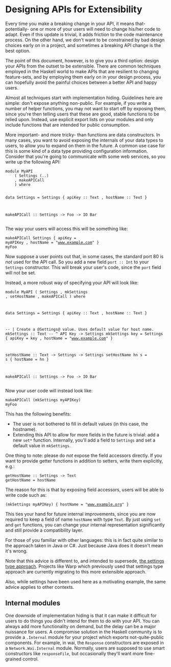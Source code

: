 # Designing APIs for Extensibility

<!DOCTYPE html>
<p>Every time you make a breaking change in your API, it means that- potentially-
one or more of your users will need to change his/her code to adapt. Even if
this update is trivial, it adds friction to the code maintenance process. On
the other hand, we don't want to be constrained by bad design choices early on
in a project, and sometimes a breaking API change is the best option.</p><p>The point of this document, however, is to give you a third option: design your
APIs from the outset to be extensible. There are common techniques employed in
the Haskell world to make APIs that are resilient to changing feature-sets, and
by employing them early on in your design process, you can hopefully avoid the
painful choices between a better API and happy users.</p><p>Almost all techniques start with implementation hiding. Guidelines here are
simple: don't expose anything non-public. For example, if you write a number of
helper functions, you may not want to start off by exposing them, since you're
then telling users that these are good, stable functions to be relied upon.
Instead, use explicit export lists on your modules and only include functions
that are intended for public consumption.</p><p>More important- and more tricky- than functions are data constructors. In many
cases, you want to avoid exposing the internals of your data types to users, to
allow you to expand on them in the future. A common use case for this is some
kind of a data type providing configuration information. Consider that you're
going to communicate with some web services, so you write up the following API:</p><pre><code class="haskell">module MyAPI
    ( Settings (..)
    , makeAPICall
    ) where

data Settings = Settings
    { apiKey :: Text
    , hostName :: Text
    }

makeAPICall :: Settings -&gt; Foo -&gt; IO Bar</code></pre><p>The way your users will access this will be something like:</p><pre><code class="haskell">makeAPICall Settings
    { apiKey = myAPIKey
    , hostName = "www.example.com"
    } myFoo</code></pre><p>Now suppose a user points out that, in some cases, the standard port 80 is
<i>not</i> used for the API call. So you add a new field <code>port :: Int</code> to your
<code>Settings</code> constructor. This will break your user's code, since the <code>port</code>
field will not be set.</p><p>Instead, a more robust way of specifying your API will look like:</p><pre><code class="haskell">module MyAPI
    ( Settings
    , mkSettings
    , setHostName
    , makeAPICall
    ) where

data Settings = Settings
    { apiKey :: Text
    , hostName :: Text
    }

-- | Create a @Settings@ value. Uses default value for host name.
mkSettings :: Text -- ^ API Key
           -&gt; Settings
mkSettings key = Settings
    { apiKey = key
    , hostName = "www.example.com"
    }

setHostName :: Text -&gt; Settings -&gt; Settings
setHostName hn s = s { hostName = hn }

makeAPICall :: Settings -&gt; Foo -&gt; IO Bar</code></pre><p>Now your user code will instead look like:</p><pre><code class="haskell">makeAPICall (mkSettings myAPIKey) myFoo</code></pre><p>This has the following benefits:</p><ul><li>The user is not bothered to fill in default values (in this case, the hostname).</li><li>Extending this API to allow for more fields in the future is trivial: add a new <code>set*</code> function. Internally, you'll add a field to <code>Settings</code> and set a default value in <code>mkSettings</code>.</li></ul><p>One thing to note: please do <i>not</i> expose the field accessors directly. If you
want to provide getter functions in addition to setters, write them explicitly,
e.g.:</p><pre><code class="haskell">getHostName :: Settings -&gt; Text
getHostName = hostName</code></pre><p>The reason for this is that by exposing field accessors, users will be able to write code such as:</p><pre><code class="haskell">(mkSettings myAPIKey) { hostName = "www.example.org" }</code></pre><p>This ties your hand for future internal improvements, since you are now
required to keep a field of name <code>hostName</code> with type <code>Text</code>. By just using
<code>set</code> and <code>get</code> functions, you can change your internal representation
significantly and still provide a compatibility layer.</p><p>For those of you familiar with other languages: this is in fact quite similar
to the approach taken in Java or C#. Just because Java does it doesn't mean
it's wrong.</p><p>Note that this advice is different to, and intended to supersede, <a href="http://www.yesodweb.com/book/settings-types">the settings
type approach</a>. Projects like Warp
which previously used that settings type approach are currently migrating to
this more extensible approach.</p><p>Also, while settings have been used here as a motivating example, the same
advice applies to other contexts.</p><h2>Internal modules</h2><p>One downside of implementation hiding is that it can make it difficult for
users to do things you didn't intend for them to do with your API. You can
always add more functionality on demand, but the delay can be a major nuissance
for users. A compromise solution in the Haskell community is to provide a
<code>.Internal</code> module for your project which exports not-quite-public components.
For example, in wai, the <code>Response</code> constructors are exposed in a
<code>Network.Wai.Internal</code> module. Normally, users are supposed to use smart
constructors like <code>responseFile</code>, but occasionally they'll want more
fine-grained control.</p>
